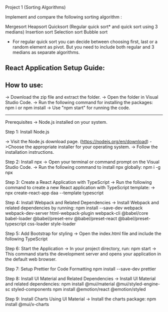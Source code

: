 Project 1 (Sorting Algorithms)

Implement and compare the following sorting algorithm :

Mergesort
Heapsort
Quicksort (Regular quick sort* and quick sort using 3 medians)
Insertion sort
Selection sort
Bubble sort
* For regular quick sort you can decide between choosing first, last or a random element as pivot.
 But you need to include both regular and 3 medians as separate algorithms.

React Application Setup Guide:
----------------------------

How to use:
----------

-> Download the zip file and extract the folder.
-> Open the folder in Visual Studio Code.
-> Run the following command for installing the packages:
        npm i or npm install
-> Use "npm start" for running the code.

--------------------------

Prerequisites
-> Node.js installed on your system. 

Step 1: Install Node.js

-> Visit the Node.js download page. (https://nodejs.org/en/download)
->Choose the appropriate installer for your operating system.
-> Follow the installation instructions.

Step 2: Install npx
-> Open your terminal or command prompt on the Visual Studio Code.
-> Run the following command to install npx globally:
         npm i -g npx

Step 3: Create a React Application with TypeScript
-> Run the following command to create a new React application with TypeScript template:
-> npx create-react-app daa --template typescript

Step 4: Install Webpack and Related Dependencies
-> Install Webpack and related dependencies by running:
        npm install --save-dev webpack webpack-dev-server html-webpack-plugin webpack-cli @babel/core babel-loader
            @babel/preset-env @babel/preset-react @babel/preset-typescript css-loader style-loader

Step 5: Add Bootstrap for styling
-> Open the index.html file and include the following TypeScript
        <link href="https://cdn.jsdelivr.net/npm/bootstrap@5.3.3/dist/css/bootstrap.min.css" rel="stylesheet"
        integrity="sha384-QWTKZyjpPEjISv5WaRU9OFeRpok6YctnYmDr5pNlyT2bRjXh0JMhjY6hW+ALEwIH" crossorigin="anonymous">
        <script src="https://cdn.jsdelivr.net/npm/bootstrap@5.3.3/dist/js/bootstrap.bundle.min.js"
        integrity="sha384-YvpcrYf0tY3lHB60NNkmXc5s9fDVZLESaAA55NDzOxhy9GkcIdslK1eN7N6jIeHz"
        crossorigin="anonymous"></script>
        <script src="https://cdn.jsdelivr.net/npm/@popperjs/core@2.11.8/dist/umd/popper.min.js"
        integrity="sha384-I7E8VVD/ismYTF4hNIPjVp/Zjvgyol6VFvRkX/vR+Vc4jQkC+hVqc2pM8ODewa9r"
        crossorigin="anonymous"></script>
        <script src="https://cdn.jsdelivr.net/npm/bootstrap@5.3.3/dist/js/bootstrap.min.js"
        integrity="sha384-0pUGZvbkm6XF6gxjEnlmuGrJXVbNuzT9qBBavbLwCsOGabYfZo0T0to5eqruptLy"
        crossorigin="anonymous"></script>

Step 6: Start the Application
-> In your project directory, run:
        npm start
-> This command starts the development server and opens your application in the default web browser.

Step 7: Setup Prettier for Code Formatting
        npm install --save-dev prettier

Step 8: Install UI Material and Related Dependencies
-> Install UI Material and related dependencies:
        npm install @mui/material @mui/styled-engine-sc styled-components
        npm install @emotion/react @emotion/styled

Step 9: Install Charts Using UI Material
-> Install the charts package:
        npm install @mui/x-charts


















